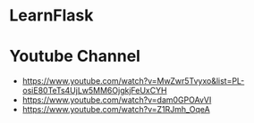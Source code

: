 # LearnFlask

# Youtube Channel
- https://www.youtube.com/watch?v=MwZwr5Tvyxo&list=PL-osiE80TeTs4UjLw5MM6OjgkjFeUxCYH
- https://www.youtube.com/watch?v=dam0GPOAvVI
- https://www.youtube.com/watch?v=Z1RJmh_OqeA
